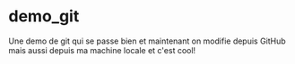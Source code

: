 # demo_git
Une demo de git qui se passe bien
et maintenant on modifie depuis GitHub
mais aussi depuis ma machine locale
et c'est cool!
